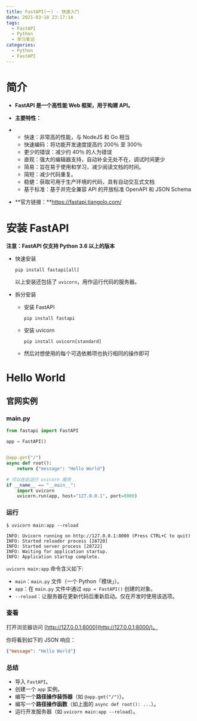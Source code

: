 ```yaml
---
title: FastAPI(一) - 快速入门
date: 2021-03-10 23:17:14
tags:
  - FastAPI
  - Python
  - 学习笔记
categories:
  - Python
  - FastAPI
---
```


# 简介

- **FastAPI 是一个高性能 Web 框架，用于构建 API。**

- **主要特性：**

- - 快速：非常高的性能，与 NodeJS 和 Go 相当
  - 快速编码：将功能开发速度提高约 200％ 至 300％
  - 更少的错误：减少约 40％ 的人为错误
  - 直观：强大的编辑器支持，自动补全无处不在，调试时间更少
  - 简易：旨在易于使用和学习，减少阅读文档的时间。
  - 简短：减少代码重复。
  - 稳健：获取可用于生产环境的代码，具有自动交互式文档
  - 基于标准：基于并完全兼容 API 的开放标准 OpenAPI 和 JSON Schema

- **官方链接：**https://fastapi.tiangolo.com/

# 安装 FastAPI

**注意：FastAPI 仅支持 Python 3.6 以上的版本**

- 快速安装

  ```shell
  pip install fastapi[all]
  ```

  以上安装还包括了 `uvicorn`，用作运行代码的服务器。

- 拆分安装

  - 安装 FastAPI

    ```shell
    pip install fastapi
    ```

  - 安装 uvicorn

    ```shell
    pip install uvicorn[standard]
    ```

  - 然后对想使用的每个可选依赖项也执行相同的操作即可

# Hello World

## 官网实例 

### main.py

```python
from fastapi import FastAPI

app = FastAPI()


@app.get("/")
async def root():
    return {"message": "Hello World"}

# 可以在此运行 uvicorn 服务
if __name__ == "__main__":
    import uvicorn
    uvicorn.run(app, host="127.0.0.1", port=8000)
```

### 运行

```shell
$ uvicorn main:app --reload

INFO: Uvicorn running on http://127.0.0.1:8000 (Press CTRL+C to quit)
INFO: Started reloader process [28720]
INFO: Started server process [28722]
INFO: Waiting for application startup.
INFO: Application startup complete.
```

`uvicorn main:app` 命令含义如下:

- `main`：`main.py` 文件（一个 Python「模块」）。
- `app`：在 `main.py` 文件中通过 `app = FastAPI()` 创建的对象。
- `--reload`：让服务器在更新代码后重新启动。仅在开发时使用该选项。

### 查看

打开浏览器访问 [http://127.0.0.1:8000](http://127.0.0.1:8000/)。

你将看到如下的 JSON 响应：

```json
{"message": "Hello World"}
```

### 总结

- 导入 `FastAPI`。
- 创建一个 `app` 实例。
- 编写一个**路径操作装饰器**（如 `@app.get("/")`）。
- 编写一个**路径操作函数**（如上面的 `async def root(): ...`）。
- 运行开发服务器（如 `uvicorn main:app --reload`）。

